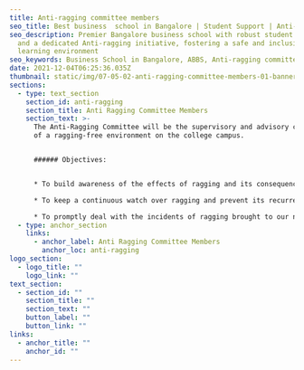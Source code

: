 ```yaml
---
title: Anti-ragging committee members
seo_title: Best business  school in Bangalore | Student Support | Anti-ragging
seo_description: Premier Bangalore business school with robust student support
  and a dedicated Anti-ragging initiative, fostering a safe and inclusive
  learning environment
seo_keywords: Business School in Bangalore, ABBS, Anti-ragging committee members
date: 2021-12-04T06:25:36.035Z
thumbnail: static/img/07-05-02-anti-ragging-committee-members-01-banner.jpg
sections:
  - type: text_section
    section_id: anti-ragging
    section_title: Anti Ragging Committee Members
    section_text: >-
      The Anti-Ragging Committee will be the supervisory and advisory committee
      of a ragging-free environment on the college campus. 


      ###### Objectives: 


      * To build awareness of the effects of ragging and its consequences. 

      * To keep a continuous watch over ragging and prevent its recurrence. 

      * To promptly deal with the incidents of ragging brought to our notice.
  - type: anchor_section
    links:
      - anchor_label: Anti Ragging Committee Members
        anchor_loc: anti-ragging
logo_section:
  - logo_title: ""
    logo_link: ""
text_section:
  - section_id: ""
    section_title: ""
    section_text: ""
    button_label: ""
    button_link: ""
links:
  - anchor_title: ""
    anchor_id: ""
---
```

